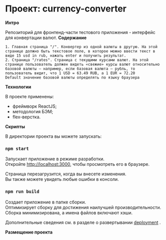 # Проект: currency-converter

**Интро**

Репозиторий для фронтенд-части тестового приложения - интерфейс для конвертации валют.
**Содержание**

    1. Главная страница "/". Конвертер из одной валюты в другую. На этой странице должно быть текстовое поле, в которое можно ввести текст в виде 15 usd in rub, нажать enter и получить результат.
    2. Страница "/rates". Страница с текущими курсами валют. На этой странице пользователь должен видеть «свежие» курсы валют относительно базовой валюты — например, если базовая валюта — рубль, то пользователь видит, что 1 USD = 63.49 RUB, а 1 EUR = 72.20
    Default значение базовой валюты определять по языку браузера

**Технологии**

В проекте применены:
* фреймворк ReactJS;
* методология БЭМ;
* flex-верстка.


**Скрипты**

В директории проекта вы можете запускать:

### `npm start`

Запускает приложение в режиме разработки.\
Откройте [http://localhost:3000](http://localhost:3000), чтобы просмотреть его в браузере.

Страница перезагрузится, когда вы внесете изменения.\
Вы также можете увидеть любые ошибки в консоли.

### `npm run build`

Создает приложение в папке сборки.\
Оптимизирует сборку для достижения наилучшей производительности.
Сборка минимизирована, а имена файлов включают хэши.

Дополнительные сведения см. в разделе о развертывании [deployment](https://facebook.github.io/create-react-app/docs/deployment) .

**Размещение проекта**